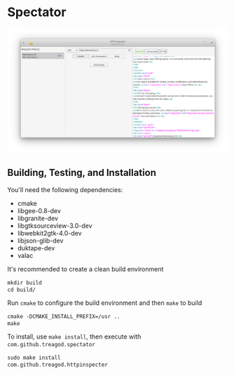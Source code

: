 # Spectator

![Screenshot](data/screenshot.png?raw=true)

## Building, Testing, and Installation

You'll need the following dependencies:
* cmake
* libgee-0.8-dev
* libgranite-dev
* libgtksourceview-3.0-dev
* libwebkit2gtk-4.0-dev
* libjson-glib-dev
* duktape-dev
* valac

It's recommended to create a clean build environment

    mkdir build
    cd build/

Run `cmake` to configure the build environment and then `make` to build

    cmake -DCMAKE_INSTALL_PREFIX=/usr ..
    make

To install, use `make install`, then execute with `com.github.treagod.spectator`

    sudo make install
    com.github.treagod.httpinspecter
